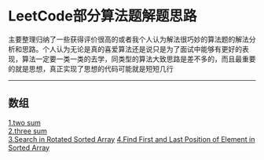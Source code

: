 # LeetCode部分算法题解题思路

主要整理归纳了一些获得评价很高的或者我个人认为解法很巧妙的算法题的解法分析和思路。个人认为无论是真的喜爱算法还是说只是为了面试中能够有更好的表现，算法一定要一类一类的去学，同类型的算法大致思路是差不多的，而且最重要的就是思想，真正实现了思想的代码可能就是短短几行


---
## 数组
[1.two sum](https://github.com/zycR10/LeetcodeSolutions/tree/master/src/resource/twoSum.md)  
[2.three sum](https://github.com/zycR10/LeetcodeSolutions/blob/master/src/resource/3Sum.md)  
[3.Search in Rotated Sorted Array](https://github.com/zycR10/LeetcodeSolutions/blob/master/src/resource/SearchRotatedSortedArray.md) 
[4.Find First and Last Position of Element in Sorted Array](https://github.com/zycR10/LeetcodeSolutions/blob/master/src/resource/FindFirstAndLastPositionOfElementinSortedArray.md)